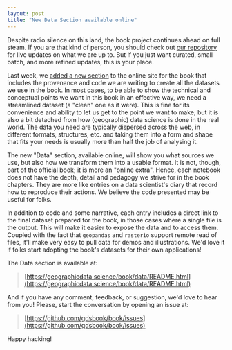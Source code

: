 ```yaml
---
layout: post
title: "New Data Section available online"
---
```


Despite radio silence on this land, the book project continues ahead on full steam. If you are that kind of person, you should check out [our repository](https://github.com/gdsbook/book) for live updates on what we are up to. But if you just want curated, small batch, and more refined updates, this is your place.

Last week, we [added a new section](https://github.com/gdsbook/book/pull/83) to the online site for the book that includes the provenance and code we are writing to create all the datasets we use in the book. In most cases, to be able to show the technical and conceptual points we want in this book in an effective way, we need a streamlined dataset (a "clean" one as it were). This is fine for its convenience and ability to let us get to the point we want to make; but it is also a bit detached from how (geographic) data science is done in the real world. 
The data you need are typically dispersed across the web, in different formats, structures, etc. and taking them into a form and shape that fits your needs is usually more than half the job of analysing it.  

The new "Data" section, available online, will show you what sources we use, but also how we transform them into a usable format. It is not, though, part of the official book; it is more an "online extra". Hence, each notebook does not have the depth, detail and pedagogy we strive for in the book chapters. They are more like entries on a data scientist's diary that record how to reproduce their actions. We believe the code presented may be useful for folks. 

In addition to code and some narrative, each entry includes a direct link to the final dataset prepared for the book, in those cases where a single file is the output. This will make it easier to expose the data and to access them. Coupled with the fact that `geopandas` and `rasterio` support remote read of files, it'll make very easy to pull data for demos and illustrations. We'd love it if folks start adopting the book's datasets for their own applications!

The Data section is available at:

> [https://geographicdata.science/book/data/README.html](https://geographicdata.science/book/data/README.html)

And if you have any comment, feedback, or suggestion, we'd love to hear from you! Please, start the conversation by opening an issue at:

> [https://github.com/gdsbook/book/issues](https://github.com/gdsbook/book/issues)

Happy hacking!